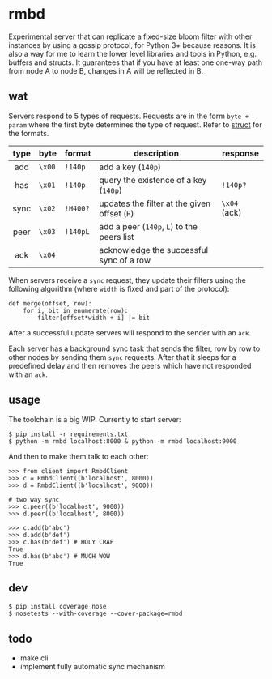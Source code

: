 # rmbd

Experimental server that can replicate a fixed-size bloom filter with
other instances by using a gossip protocol, for Python 3+ because reasons.
It is also a way for me to learn the lower level libraries and tools
in Python, e.g. buffers and structs. It guarantees that if you have at
least one one-way path from node A to node B, changes in A will be
reflected in B.

## wat

Servers respond to 5 types of requests. Requests are in the form
`byte + param` where the first byte determines the type of request.
Refer to [struct](https://docs.python.org/3/library/struct.html)
for the formats.

| type | byte   | format   | description                                    | response     |
|:----:|--------|----------|------------------------------------------------|--------------|
| add  | `\x00` | `!140p`  | add a key (`140p`)                             |              |
| has  | `\x01` | `!140p`  | query the existence of a key (`140p`)          | `!140p?`     |
| sync | `\x02` | `!H400?` | updates the filter at the given offset (`H`)   | `\x04` (ack) |
| peer | `\x03` | `!140pL` | add a peer (`140p`, `L`) to the peers list     |              |
| ack  | `\x04` |          | acknowledge the successful sync of a row       |              |

When servers receive a `sync` request, they update their filters
using the following algorithm (where `width` is fixed and part of
the protocol):

    def merge(offset, row):
        for i, bit in enumerate(row):
            filter[offset*width + i] |= bit

After a successful update servers will respond to the sender with
an `ack`.

Each server has a background sync task that sends the filter, row by
row to other nodes by sending them `sync` requests. After that it
sleeps for a predefined delay and then removes the peers which have
not responded with an `ack`.

## usage

The toolchain is a big WIP. Currently to start server:

    $ pip install -r requirements.txt
    $ python -m rmbd localhost:8000 & python -m rmbd localhost:9000

And then to make them talk to each other:

    >>> from client import RmbdClient
    >>> c = RmbdClient((b'localhost', 8000))
    >>> d = RmbdClient((b'localhost', 9000))

    # two way sync
    >>> c.peer((b'localhost', 9000))
    >>> d.peer((b'localhost', 8000))

    >>> c.add(b'abc')
    >>> d.add(b'def')
    >>> c.has(b'def') # HOLY CRAP
    True
    >>> d.has(b'abc') # MUCH WOW
    True

## dev

    $ pip install coverage nose
    $ nosetests --with-coverage --cover-package=rmbd

## todo

 - make cli
 - implement fully automatic sync mechanism
